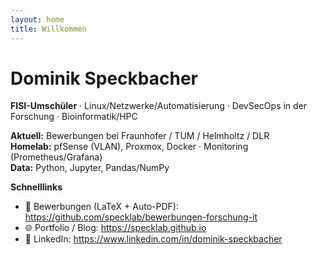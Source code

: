 ```yaml
---
layout: home
title: Willkommen
---
```


# Dominik Speckbacher
**FISI-Umschüler** · Linux/Netzwerke/Automatisierung · DevSecOps in der Forschung · Bioinformatik/HPC

**Aktuell:** Bewerbungen bei Fraunhofer / TUM / Helmholtz / DLR  
**Homelab:** pfSense (VLAN), Proxmox, Docker · Monitoring (Prometheus/Grafana)  
**Data:** Python, Jupyter, Pandas/NumPy

**Schnelllinks**
- 📄 Bewerbungen (LaTeX + Auto-PDF): <https://github.com/specklab/bewerbungen-forschung-it>
- 🌐 Portfolio / Blog: <https://specklab.github.io>
- 💼 LinkedIn: <https://www.linkedin.com/in/dominik-speckbacher>
